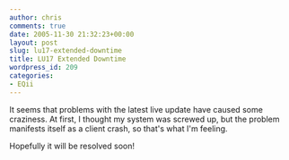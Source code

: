 ```yaml
---
author: chris
comments: true
date: 2005-11-30 21:32:23+00:00
layout: post
slug: lu17-extended-downtime
title: LU17 Extended Downtime
wordpress_id: 209
categories:
- EQii
---
```


It seems that problems with the latest live update have caused some craziness. At first, I thought my system was screwed up, but the problem manifests itself as a client crash, so that's what I'm feeling.

Hopefully it will be resolved soon!

